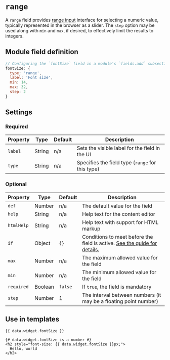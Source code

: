 # `range`

A `range` field provides [range input](https://developer.mozilla.org/en-US/docs/Web/HTML/Element/input/range) interface for selecting a numeric value, typically represented in the browser as a slider. The `step` option may be used along with `min` and `max`, if desired, to effectively limit the results to integers.

## Module field definition

```javascript
// Configuring the `fontSize` field in a module's `fields.add` subsection:
fontSize: {
  type: 'range',
  label: 'Font size',
  min: 14,
  max: 32,
  step: 2
}
```

## Settings

### Required

|  Property | Type   | Default | Description |
|-----------|-----------|-----------|-----------|
|`label` | String | n/a | Sets the visible label for the field in the UI |
|`type` | String | n/a | Specifies the field type (`range` for this type) |

### Optional

|  Property | Type   | Default | Description |
|-----------|-----------|-----------|-----------|
|`def` | Number | n/a | The default value for the field |
|`help` | String | n/a | Help text for the content editor |
|`htmlHelp` | String | n/a | Help text with support for HTML markup |
|`if` | Object | `{}` | Conditions to meet before the field is active. [See the guide for details.](/guide/conditional-fields) |
|`max` | Number | n/a | The maximum allowed value for the field |
|`min` | Number | n/a | The minimum allowed value for the field |
|`required` | Boolean | `false` | If `true`, the field is mandatory |
|`step` | Number | 1 | The interval between numbers (it may be a floating point number) |

<!-- TODO: The following settings are likely to return, but are not yet implemented. -->
<!-- |contextual | Boolean | false | If `true`, it will prevent the field from appearing in the editor modal | -->
<!-- |readOnly | Boolean | false | If `true`, prevents the user from editing the field value | -->

## Use in templates

```django
{{ data.widget.fontSize }}

{# data.widget.fontSize is a number #}
<h2 style="font-size: {{ data.widget.fontSize }}px;">
  Hello, world
</h2>
```